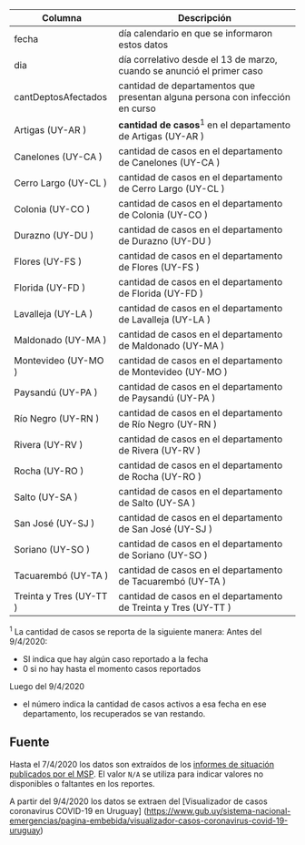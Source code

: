 Columna   | Descripción
----------|---------------------------------------------------
fecha	  |día calendario en que se informaron estos datos
dia| día correlativo desde el 13 de marzo, cuando se anunció el primer caso
cantDeptosAfectados	|cantidad de departamentos que presentan alguna persona con infección en curso
Artigas (UY-AR )| **cantidad de casos**<sup>1</sup> en el departamento de Artigas (UY-AR ) 
Canelones (UY-CA )| cantidad de casos en el departamento de Canelones (UY-CA )
Cerro Largo (UY-CL )|cantidad de casos en el departamento de Cerro Largo (UY-CL )
Colonia (UY-CO )|cantidad de casos en el departamento de Colonia (UY-CO )
Durazno (UY-DU )|cantidad de casos en el departamento de Durazno (UY-DU )
Flores (UY-FS )|cantidad de casos en el departamento de Flores (UY-FS )
Florida (UY-FD )|cantidad de casos en el departamento de Florida (UY-FD )
Lavalleja (UY-LA )|cantidad de casos en el departamento de Lavalleja (UY-LA )
Maldonado (UY-MA )|cantidad de casos en el departamento de Maldonado (UY-MA )
Montevideo (UY-MO )|cantidad de casos en el departamento de Montevideo (UY-MO )
Paysandú (UY-PA )|cantidad de casos en el departamento de Paysandú (UY-PA )
Río Negro (UY-RN )|cantidad de casos en el departamento de Río Negro (UY-RN )
Rivera (UY-RV )|cantidad de casos en el departamento de Rivera (UY-RV )
Rocha (UY-RO )|cantidad de casos en el departamento de Rocha (UY-RO )
Salto (UY-SA )|cantidad de casos en el departamento de Salto (UY-SA )
San José (UY-SJ )|cantidad de casos en el departamento de San José (UY-SJ )
Soriano (UY-SO )|cantidad de casos en el departamento de Soriano (UY-SO )
Tacuarembó (UY-TA )|cantidad de casos en el departamento de Tacuarembó (UY-TA )
Treinta y Tres (UY-TT )|cantidad de casos en el departamento de Treinta y Tres (UY-TT )

<sup>1</sup> La cantidad de casos se reporta de la siguiente manera:
Antes del 9/4/2020:
* SI indica que hay algún caso reportado a la fecha
* 0 si no hay hasta el momento casos reportados

Luego del 9/4/2020
* el número indica la cantidad de casos activos a esa fecha en ese departamento, los recuperados se van restando.

## Fuente

Hasta el 7/4/2020 los datos son extraídos de los [informes de situación publicados por el MSP](https://www.gub.uy/sistema-nacional-emergencias/comunicacion/noticias/informacion-interes-actualizada-sobre-coronavirus-covid-19-uruguay).
El valor `N/A` se utiliza para indicar valores no disponibles o faltantes en los reportes.

A partir del 9/4/2020 los datos se extraen del [Visualizador de casos coronavirus COVID-19 en Uruguay] (https://www.gub.uy/sistema-nacional-emergencias/pagina-embebida/visualizador-casos-coronavirus-covid-19-uruguay)
